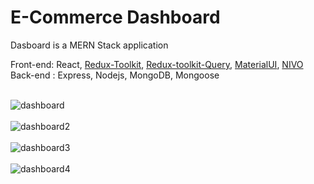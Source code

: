 <h1>E-Commerce Dashboard</h1>

Dasboard is a MERN Stack application<br>

Front-end: React, <a href="https://redux-toolkit.js.org/">Redux-Toolkit</a>, <a href="https://redux-toolkit.js.org/rtk-query/overview">Redux-toolkit-Query</a>, <a href="https://mui.com">MaterialUI</a>, <a href="https://nivo.rocks">NIVO</a><br>
Back-end : Express, Nodejs, MongoDB, Mongoose<br><br>

![dashboard](https://user-images.githubusercontent.com/38325801/229120603-6368d2af-56fa-4c54-af0d-44a74adee4da.png)<br><br>
![dashboard2](https://user-images.githubusercontent.com/38325801/231447232-73321566-3781-435d-9b82-f1f348c7d8d0.png)<br><br>
![dashboard3](https://user-images.githubusercontent.com/38325801/231447245-69eac664-875c-4f2f-9966-78c60f08554b.png)<br><br>
![dashboard4](https://user-images.githubusercontent.com/38325801/231447249-4908f33b-dd4b-4302-9622-99bd328e8836.png)<br><br>
